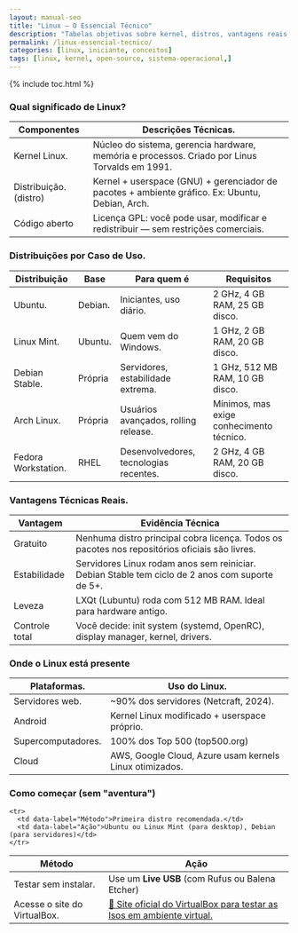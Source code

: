 ```yaml
---
layout: manual-seo
title: "Linux – O Essencial Técnico"
description: "Tabelas objetivas sobre kernel, distros, vantagens reais, onde o Linux é usado e como começar — sem metáforas, só fatos."
permalink: /linux-essencial-tecnico/
categories: [linux, iniciante, conceitos]
tags: [linux, kernel, open-source, sistema-operacional,]
---
```



{% include toc.html %}





<section class="post-content">



   
   <h3>Qual significado de Linux?</h3>
<table class="evergreen-table">
  <thead>
    <tr>
      <th>Componentes</th>
      <th>Descrições Técnicas.</th>
    </tr>
  </thead>
  <tbody>
    <tr>
      <td data-label="Componente">Kernel Linux.</td>
      <td data-label="Descrição Técnica">Núcleo do sistema, gerencia hardware, memória e processos. Criado por Linus Torvalds em 1991.</td>
    </tr>
    <tr>
      <td data-label="Componente">Distribuição. (distro)</td>
      <td data-label="Descrição Técnica">Kernel + userspace (GNU) + gerenciador de pacotes + ambiente gráfico. Ex: Ubuntu, Debian, Arch.</td>
    </tr>
    <tr>
      <td data-label="Componente">Código aberto</td>
      <td data-label="Descrição Técnica">Licença GPL: você pode usar, modificar e redistribuir — sem restrições comerciais.</td>
    </tr>
  </tbody>
</table>

<h3 id="distros">Distribuições por Caso de Uso.</h3>
<table class="evergreen-table">
  <thead>
    <tr>
      <th>Distribuição</th>
      <th>Base</th>
      <th>Para quem é</th>
      <th>Requisitos</th>
    </tr>
  </thead>
  <tbody>
    <tr>
      <td data-label="Distribuição">Ubuntu.</td>
      <td data-label="Base">Debian.</td>
      <td data-label="Para quem é">Iniciantes, uso diário.</td>
      <td data-label="Requisitos">2 GHz, 4 GB RAM, 25 GB disco.</td>
    </tr>
    <tr>
      <td data-label="Distribuição">Linux Mint.</td>
      <td data-label="Base">Ubuntu.</td>
      <td data-label="Para quem é">Quem vem do Windows.</td>
      <td data-label="Requisitos">1 GHz, 2 GB RAM, 20 GB disco.</td>
    </tr>
    <tr>
      <td data-label="Distribuição">Debian Stable.</td>
      <td data-label="Base">Própria</td>
      <td data-label="Para quem é">Servidores, estabilidade extrema.</td>
      <td data-label="Requisitos">1 GHz, 512 MB RAM, 10 GB disco.</td>
    </tr>
    <tr>
      <td data-label="Distribuição">Arch Linux.</td>
      <td data-label="Base">Própria</td>
      <td data-label="Para quem é">Usuários avançados, rolling release.</td>
      <td data-label="Requisitos">Mínimos, mas exige conhecimento técnico.</td>
    </tr>
    <tr>
      <td data-label="Distribuição">Fedora Workstation.</td>
      <td data-label="Base">RHEL</td>
      <td data-label="Para quem é">Desenvolvedores, tecnologias recentes.</td>
      <td data-label="Requisitos">2 GHz, 4 GB RAM, 20 GB disco.</td>
    </tr>
  </tbody>
</table>

<h3 id="vantagens">Vantagens Técnicas Reais.</h3>
<table class="evergreen-table">
  <thead>
    <tr>
      <th>Vantagem</th>
      <th>Evidência Técnica</th>
    </tr>
  </thead>
  <tbody>
    <tr>
      <td data-label="Vantagem">Gratuito</td>
      <td data-label="Evidência Técnica">Nenhuma distro principal cobra licença. Todos os pacotes nos repositórios oficiais são livres.</td>
    </tr>
    <tr>
      <td data-label="Vantagem">Estabilidade</td>
      <td data-label="Evidência Técnica">Servidores Linux rodam anos sem reiniciar. Debian Stable tem ciclo de 2 anos com suporte de 5+.</td>
    </tr>
    <tr>
      <td data-label="Vantagem">Leveza</td>
      <td data-label="Evidência Técnica">LXQt (Lubuntu) roda com 512 MB RAM. Ideal para hardware antigo.</td>
    </tr>
    <tr>
      <td data-label="Vantagem">Controle total</td>
      <td data-label="Evidência Técnica">Você decide: init system (systemd, OpenRC), display manager, kernel, drivers.</td>
    </tr>
  </tbody>
</table>

<h3 id="onde-esta">Onde o Linux está presente</h3>
<table class="evergreen-table">
  <thead>
    <tr>
      <th>Plataformas.</th>
      <th>Uso do Linux.</th>
    </tr>
  </thead>
  <tbody>
    <tr>
      <td data-label="Plataforma">Servidores web.</td>
      <td data-label="Uso do Linux">~90% dos servidores (Netcraft, 2024).</td>
    </tr>
    <tr>
      <td data-label="Plataforma">Android</td>
      <td data-label="Uso do Linux">Kernel Linux modificado + userspace próprio.</td>
    </tr>
    <tr>
      <td data-label="Plataforma">Supercomputadores.</td>
      <td data-label="Uso do Linux">100% dos Top 500 (top500.org)</td>
    </tr>
    <tr>
      <td data-label="Plataforma">Cloud</td>
      <td data-label="Uso do Linux">AWS, Google Cloud, Azure usam kernels Linux otimizados.</td>
    </tr>
  </tbody>
</table>

<h3 id="como-comecar">Como começar (sem "aventura")</h3>
<table class="evergreen-table">
  <thead>
    <tr>
      <th>Método</th>
      <th>Ação</th>
    </tr>
  </thead>
  <tbody>
    <tr>
      <td data-label="Método">Testar sem instalar.</td>
      <td data-label="Ação">Use um <strong>Live USB</strong> (com Rufus ou Balena Etcher)</td>
    </tr>
    <tr>
  <td data-label="Método">Acesse o site do VirtualBox.</td>
  <td data-label="Ação">
  <a href="https://www.virtualbox.org/" target="_blank" rel="noopener noreferrer">
      🔗 Site oficial do VirtualBox para testar as Isos em ambiente virtual.
    </a>
  </td>
</tr>

    <tr>
      <td data-label="Método">Primeira distro recomendada.</td>
      <td data-label="Ação">Ubuntu ou Linux Mint (para desktop), Debian (para servidores)</td>
    </tr>
  </tbody>
</table>
   
   </section>





